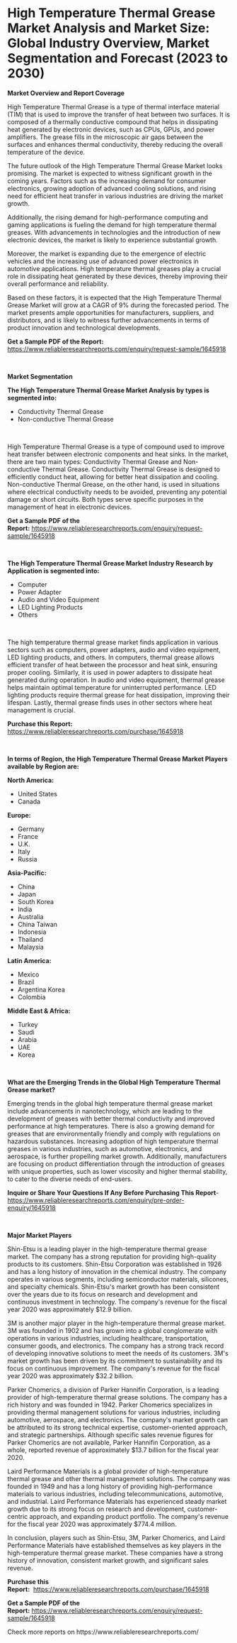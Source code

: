 <p><h1>High Temperature Thermal Grease Market Analysis and Market Size: Global Industry Overview, Market Segmentation and Forecast (2023 to 2030)</h1></p><p><strong>Market Overview and Report Coverage</strong></p>
<p><p>High Temperature Thermal Grease is a type of thermal interface material (TIM) that is used to improve the transfer of heat between two surfaces. It is composed of a thermally conductive compound that helps in dissipating heat generated by electronic devices, such as CPUs, GPUs, and power amplifiers. The grease fills in the microscopic air gaps between the surfaces and enhances thermal conductivity, thereby reducing the overall temperature of the device.</p><p>The future outlook of the High Temperature Thermal Grease Market looks promising. The market is expected to witness significant growth in the coming years. Factors such as the increasing demand for consumer electronics, growing adoption of advanced cooling solutions, and rising need for efficient heat transfer in various industries are driving the market growth.</p><p>Additionally, the rising demand for high-performance computing and gaming applications is fueling the demand for high temperature thermal greases. With advancements in technologies and the introduction of new electronic devices, the market is likely to experience substantial growth.</p><p>Moreover, the market is expanding due to the emergence of electric vehicles and the increasing use of advanced power electronics in automotive applications. High temperature thermal greases play a crucial role in dissipating heat generated by these devices, thereby improving their overall performance and reliability.</p><p>Based on these factors, it is expected that the High Temperature Thermal Grease Market will grow at a CAGR of 9% during the forecasted period. The market presents ample opportunities for manufacturers, suppliers, and distributors, and is likely to witness further advancements in terms of product innovation and technological developments.</p></p>
<p><strong>Get a Sample PDF of the Report:</strong> <a href="https://www.reliableresearchreports.com/enquiry/request-sample/1645918">https://www.reliableresearchreports.com/enquiry/request-sample/1645918</a></p>
<p>&nbsp;</p>
<p><strong>Market Segmentation</strong></p>
<p><strong>The High Temperature Thermal Grease Market Analysis by types is segmented into:</strong></p>
<p><ul><li>Conductivity Thermal Grease</li><li>Non-conductive Thermal Grease</li></ul></p>
<p>&nbsp;</p>
<p><p>High Temperature Thermal Grease is a type of compound used to improve heat transfer between electronic components and heat sinks. In the market, there are two main types: Conductivity Thermal Grease and Non-conductive Thermal Grease. Conductivity Thermal Grease is designed to efficiently conduct heat, allowing for better heat dissipation and cooling. Non-conductive Thermal Grease, on the other hand, is used in situations where electrical conductivity needs to be avoided, preventing any potential damage or short circuits. Both types serve specific purposes in the management of heat in electronic devices.</p></p>
<p><strong>Get a Sample PDF of the Report:</strong>&nbsp;<a href="https://www.reliableresearchreports.com/enquiry/request-sample/1645918">https://www.reliableresearchreports.com/enquiry/request-sample/1645918</a></p>
<p>&nbsp;</p>
<p><strong>The High Temperature Thermal Grease Market Industry Research by Application is segmented into:</strong></p>
<p><ul><li>Computer</li><li>Power Adapter</li><li>Audio and Video Equipment</li><li>LED Lighting Products</li><li>Others</li></ul></p>
<p>&nbsp;</p>
<p><p>The high temperature thermal grease market finds application in various sectors such as computers, power adapters, audio and video equipment, LED lighting products, and others. In computers, thermal grease allows efficient transfer of heat between the processor and heat sink, ensuring proper cooling. Similarly, it is used in power adapters to dissipate heat generated during operation. In audio and video equipment, thermal grease helps maintain optimal temperature for uninterrupted performance. LED lighting products require thermal grease for heat dissipation, improving their lifespan. Lastly, thermal grease finds uses in other sectors where heat management is crucial.</p></p>
<p><strong>Purchase this Report:</strong>&nbsp; <a href="https://www.reliableresearchreports.com/purchase/1645918">https://www.reliableresearchreports.com/purchase/1645918</a></p>
<p>&nbsp;</p>
<p><strong>In terms of Region, the High Temperature Thermal Grease Market Players available by Region are:</strong></p>
<p>
    <p> <strong> North America: </strong>
        <ul>
            <li>United States</li>
            <li>Canada</li>
        </ul>
        </p> 
    <p> <strong> Europe: </strong>
        <ul>
            <li>Germany</li>
            <li>France</li>
            <li>U.K.</li>
            <li>Italy</li>
            <li>Russia</li>
        </ul>
        </p> 
    <p> <strong> Asia-Pacific: </strong>
        <ul>
            <li>China</li>
            <li>Japan</li>
            <li>South Korea</li>
            <li>India</li>
            <li>Australia</li>
            <li>China Taiwan</li>
            <li>Indonesia</li>
            <li>Thailand</li>
            <li>Malaysia</li>
        </ul>
        </p> 
    <p> <strong> Latin America: </strong>
        <ul>
            <li>Mexico</li>
            <li>Brazil</li>
            <li>Argentina Korea</li>
            <li>Colombia</li>
        </ul>
        </p> 
    <p> <strong> Middle East & Africa: </strong>
        <ul>
            <li>Turkey</li>
            <li>Saudi</li>
            <li>Arabia</li>
            <li>UAE</li>
            <li>Korea</li>
        </ul>
    </p>
    </p>
<p>&nbsp;</p>
<p><strong>What are the Emerging Trends in the Global High Temperature Thermal Grease market?</strong></p>
<p><p>Emerging trends in the global high temperature thermal grease market include advancements in nanotechnology, which are leading to the development of greases with better thermal conductivity and improved performance at high temperatures. There is also a growing demand for greases that are environmentally friendly and comply with regulations on hazardous substances. Increasing adoption of high temperature thermal greases in various industries, such as automotive, electronics, and aerospace, is further propelling market growth. Additionally, manufacturers are focusing on product differentiation through the introduction of greases with unique properties, such as lower viscosity and higher thermal stability, to cater to the diverse needs of end-users.</p></p>
<p><strong>Inquire or Share Your Questions If Any Before Purchasing This Report</strong>- <a href="https://www.reliableresearchreports.com/enquiry/pre-order-enquiry/1645918">https://www.reliableresearchreports.com/enquiry/pre-order-enquiry/1645918</a></p>
<p>&nbsp;</p>
<p><strong>Major Market Players</strong></p>
<p><p>Shin-Etsu is a leading player in the high-temperature thermal grease market. The company has a strong reputation for providing high-quality products to its customers. Shin-Etsu Corporation was established in 1926 and has a long history of innovation in the chemical industry. The company operates in various segments, including semiconductor materials, silicones, and specialty chemicals. Shin-Etsu's market growth has been consistent over the years due to its focus on research and development and continuous investment in technology. The company's revenue for the fiscal year 2020 was approximately $12.9 billion.</p><p>3M is another major player in the high-temperature thermal grease market. 3M was founded in 1902 and has grown into a global conglomerate with operations in various industries, including healthcare, transportation, consumer goods, and electronics. The company has a strong track record of developing innovative solutions to meet the needs of its customers. 3M's market growth has been driven by its commitment to sustainability and its focus on continuous improvement. The company's revenue for the fiscal year 2020 was approximately $32.2 billion.</p><p>Parker Chomerics, a division of Parker Hannifin Corporation, is a leading provider of high-temperature thermal grease solutions. The company has a rich history and was founded in 1942. Parker Chomerics specializes in providing thermal management solutions for various industries, including automotive, aerospace, and electronics. The company's market growth can be attributed to its strong technical expertise, customer-oriented approach, and strategic partnerships. Although specific sales revenue figures for Parker Chomerics are not available, Parker Hannifin Corporation, as a whole, reported revenue of approximately $13.7 billion for the fiscal year 2020.</p><p>Laird Performance Materials is a global provider of high-temperature thermal grease and other thermal management solutions. The company was founded in 1949 and has a long history of providing high-performance materials to various industries, including telecommunications, automotive, and industrial. Laird Performance Materials has experienced steady market growth due to its strong focus on research and development, customer-centric approach, and expanding product portfolio. The company's revenue for the fiscal year 2020 was approximately $774.4 million.</p><p>In conclusion, players such as Shin-Etsu, 3M, Parker Chomerics, and Laird Performance Materials have established themselves as key players in the high-temperature thermal grease market. These companies have a strong history of innovation, consistent market growth, and significant sales revenue.</p></p>
<p><strong>Purchase this Report:</strong>&nbsp;&nbsp;<a href="https://www.reliableresearchreports.com/purchase/1645918">https://www.reliableresearchreports.com/purchase/1645918</a></p>
<p></p>
<p><strong>Get a Sample PDF of the Report:</strong>&nbsp;<a href="https://www.reliableresearchreports.com/enquiry/request-sample/1645918">https://www.reliableresearchreports.com/enquiry/request-sample/1645918</a></p>
<p>Check more reports on https://www.reliableresearchreports.com/</p>